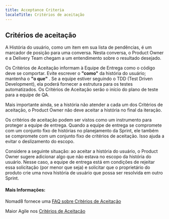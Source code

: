 ```yaml
---
title: Acceptance Criteria
localeTitle: Critérios de aceitação
---
```

## Critérios de aceitação

A História do usuário, como um item em sua lista de pendências, é um marcador de posição para uma conversa. Nesta conversa, o Product Owner e a Delivery Team chegam a um entendimento sobre o resultado desejado.

Os Critérios de Aceitação informam à Equipe de Entrega como o código deve se comportar. Evite escrever o **"como"** da história do usuário; mantenha o **"o que"** . Se a equipe estiver seguindo o TDD (Test Driven Development), ela poderá fornecer a estrutura para os testes automatizados. Os Critérios de Aceitação serão o início do plano de teste para a equipe de QA.

Mais importante ainda, se a história não atender a cada um dos Critérios de aceitação, o Product Owner não deve aceitar a história no final da iteração.

Os critérios de aceitação podem ser vistos como um instrumento para proteger a equipe de entrega. Quando a equipe de entrega se compromete com um conjunto fixo de histórias no planejamento da Sprint, ele também se compromete com um conjunto fixo de critérios de aceitação. Isso ajuda a evitar o deslizamento do escopo.

Considere a seguinte situação: ao aceitar a história do usuário, o Product Owner sugere adicionar algo que não estava no escopo da história do usuário. Nesse caso, a equipe de entrega está em condições de rejeitar essa solicitação (por menor que seja) e solicitar que o proprietário do produto crie uma nova história de usuário que possa ser resolvida em outro Sprint.

#### Mais Informações:

Nomad8 fornece uma [FAQ sobre Critérios de Aceitação](https://nomad8.com/acceptance_criteria/)

Maior Agile nos [Critérios de Aceitação](https://www.leadingagile.com/2014/09/acceptance-criteria/)
